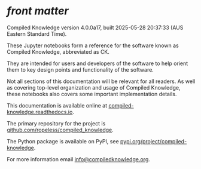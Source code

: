 # _front matter_

Compiled Knowledge version 4.0.0a17, built 2025-05-28 20:37:33 (AUS Eastern Standard Time).

These Jupyter notebooks form a reference for the software known as Compiled Knowledge, abbreviated as CK.

They are intended for users and developers of the software to help orient them
to key design points and functionality of the software.

Not all sections of this documentation will be relevant for all readers. As well as covering top-level
organization and usage of Compiled Knowledge, these notebooks also covers some important implementation details.

This documentation is available online at
[compiled-knowledge.readthedocs.io](https://compiled-knowledge.readthedocs.io/).

The primary repository for the project is
[github.com/ropeless/compiled_knowledge](https://github.com/ropeless/compiled_knowledge).

The Python package is available on PyPI, see
[pypi.org/project/compiled-knowledge](https://pypi.org/project/compiled-knowledge/).

For more information email
[info@compiledknowledge.org](mailto:info@compiledknowledge.org).
